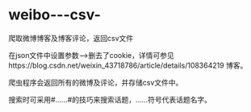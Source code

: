 # weibo---csv-
爬取微博博客及博客评论，返回csv文件

在json文件中设置参数-->删去了cookie，详情可参见https://blog.csdn.net/weixin_43718786/article/details/108364219
博客。

爬虫程序会返回所有的微博及评论，并存储csv文件中。

搜索时可采用#……#的技巧来搜索话题，……符号代表话题名字。
